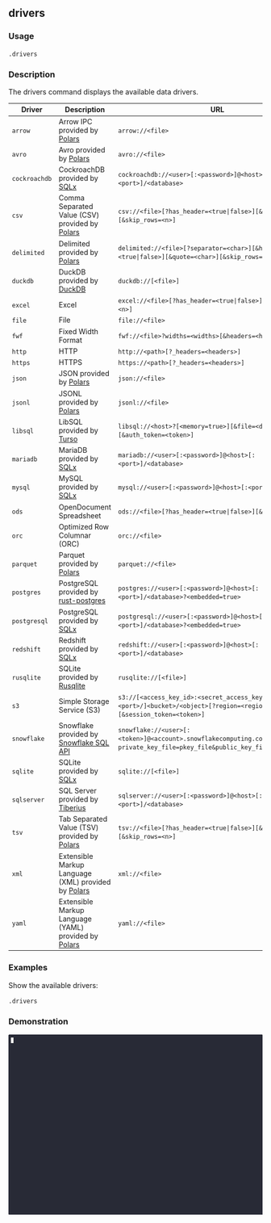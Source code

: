 ## drivers

### Usage

```text
.drivers
```

### Description

The drivers command displays the available data drivers.

| Driver        | Description                                                                                            | URL                                                                                                                       |
|---------------|--------------------------------------------------------------------------------------------------------|---------------------------------------------------------------------------------------------------------------------------|
| `arrow`       | Arrow IPC provided by [Polars](https://github.com/pola-rs/polars)                                      | `arrow://<file>`                                                                                                          |
| `avro`        | Avro provided by [Polars](https://github.com/pola-rs/polars)                                           | `avro://<file>`                                                                                                           |
| `cockroachdb` | CockroachDB provided by [SQLx](https://github.com/launchbadge/sqlx)                                    | `cockroachdb://<user>[:<password>]@<host>[:<port>]/<database>`                                                            |
| `csv`         | Comma Separated Value (CSV) provided by [Polars](https://github.com/pola-rs/polars)                    | `csv://<file>[?has_header=<true\|false>][&quote=<char>][&skip_rows=<n>]`                                                  |
| `delimited`   | Delimited provided by [Polars](https://github.com/pola-rs/polars)                                      | `delimited://<file>[?separator=<char>][&has_header=<true\|false>][&quote=<char>][&skip_rows=<n>]`                         |
| `duckdb`      | DuckDB provided by [DuckDB](https://duckdb.org/)                                                       | `duckdb://[<file>]`                                                                                                       |
| `excel`       | Excel                                                                                                  | `excel://<file>[?has_header=<true\|false>][&skip_rows=<n>]`                                                               |
| `file`        | File                                                                                                   | `file://<file>`                                                                                                           |
| `fwf`         | Fixed Width Format                                                                                     | `fwf://<file>?widths=<widths>[&headers=<headers>]`                                                                        |
| `http`        | HTTP                                                                                                   | `http://<path>[?_headers=<headers>]`                                                                                      |
| `https`       | HTTPS                                                                                                  | `https://<path>[?_headers=<headers>]`                                                                                     |
| `json`        | JSON provided by [Polars](https://github.com/pola-rs/polars)                                           | `json://<file>`                                                                                                           |
| `jsonl`       | JSONL provided by [Polars](https://github.com/pola-rs/polars)                                          | `jsonl://<file>`                                                                                                          |
| `libsql`      | LibSQL provided by [Turso](https://github.com/tursodatabase/libsql)                                    | `libsql://<host>?[<memory=true>][&file=<database_file>][&auth_token=<token>]`                                             |
| `mariadb`     | MariaDB provided by [SQLx](https://github.com/launchbadge/sqlx)                                        | `mariadb://<user>[:<password>]@<host>[:<port>]/<database>`                                                                |
| `mysql`       | MySQL provided by [SQLx](https://github.com/launchbadge/sqlx)                                          | `mysql://<user>[:<password>]@<host>[:<port>]/<database>`                                                                  |
| `ods`         | OpenDocument Spreadsheet                                                                               | `ods://<file>[?has_header=<true\|false>][&skip_rows=<n>]`                                                                 |
| `orc`         | Optimized Row Columnar (ORC)                                                                           | `orc://<file>`                                                                                                            |
| `parquet`     | Parquet provided by [Polars](https://github.com/pola-rs/polars)                                        | `parquet://<file>`                                                                                                        |
| `postgres`    | PostgreSQL provided by [rust-postgres](https://github.com/sfackler/rust-postgres)                      | `postgres://<user>[:<password>]@<host>[:<port>]/<database>?<embedded=true>`                                               |
| `postgresql`  | PostgreSQL provided by [SQLx](https://github.com/launchbadge/sqlx)                                     | `postgresql://<user>[:<password>]@<host>[:<port>]/<database>?<embedded=true>`                                             |
| `redshift`    | Redshift provided by [SQLx](https://github.com/launchbadge/sqlx)                                       | `redshift://<user>[:<password>]@<host>[:<port>]/<database>`                                                               |
| `rusqlite`    | SQLite provided by [Rusqlite](https://github.com/rusqlite/rusqlite?tab=readme-ov-file#rusqlite)        | `rusqlite://[<file>]`                                                                                                     |
| `s3`          | Simple Storage Service (S3)                                                                            | `s3://[<access_key_id>:<secret_access_key>@][<host>:<port>/]<bucket>/<object>[?region=<region>][&session_token=<token>]`  |
| `snowflake`   | Snowflake provided by [Snowflake SQL API](https://docs.snowflake.com/en/developer-guide/sql-api/index) | `snowflake://<user>[:<token>]@<account>.snowflakecomputing.com/[?private_key_file=pkey_file&public_key_file=pubkey_file]` |
| `sqlite`      | SQLite provided by [SQLx](https://github.com/launchbadge/sqlx)                                         | `sqlite://[<file>]`                                                                                                       |
| `sqlserver`   | SQL Server provided by [Tiberius](https://github.com/prisma/tiberius)                                  | `sqlserver://<user>[:<password>]@<host>[:<port>]/<database>`                                                              |
| `tsv`         | Tab Separated Value (TSV) provided by [Polars](https://github.com/pola-rs/polars)                      | `tsv://<file>[?has_header=<true\|false>][&quote=<char>][&skip_rows=<n>]`                                                  |
| `xml`         | Extensible Markup Language (XML) provided by [Polars](https://github.com/pola-rs/polars)               | `xml://<file>`                                                                                                            |
| `yaml`        | Extensible Markup Language (YAML) provided by [Polars](https://github.com/pola-rs/polars)              | `yaml://<file>`                                                                                                           |

### Examples

Show the available drivers:

```text
.drivers
```

### Demonstration

![](./demo.gif)

